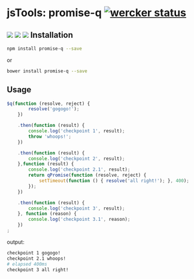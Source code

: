 jsTools: promise-q [![wercker status](https://app.wercker.com/status/776fd083031e0baa85545897a2fc6cfa/s "wercker status")](https://app.wercker.com/project/bykey/776fd083031e0baa85545897a2fc6cfa)
==================
[![](https://img.shields.io/npm/v/promise-q.svg)](https://www.npmjs.com/package/promise-q) [![](https://img.shields.io/bower/v/promise-q.svg)](http://bower.io/search/?q=promise-q) [![](https://img.shields.io/npm/dm/promise-q.svg)](https://www.npmjs.com/package/promise-q)
Installation
------------
```.sh
npm install promise-q --save
```
  or
```.sh
bower install promise-q --save
```
Usage
-----
```.js
$q(function (resolve, reject) {
        resolve('gogogo!');
    })

    .then(function (result) {
        console.log('checkpoint 1', result);
        throw 'whoops!';
    })

    .then(function (result) {
        console.log('checkpoint 2', result);
    },function (result) {
        console.log('checkpoint 2.1', result);
        return qPromise(function (resolve, reject) {
            setTimeout(function () { resolve('all right!'); }, 400);
        });
    })

    .then(function (result) {
        console.log('checkpoint 3', result);
    }, function (reason) {
        console.log('checkpoint 3.1', reason);
    })
;
```
output:
```.sh
checkpoint 1 gogogo!
checkpoint 2.1 whoops!
# elapsed 400ms
checkpoint 3 all right!
```

